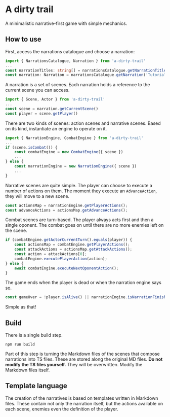 # A dirty trail

A minimalistic narrative-first game with simple mechanics.

## How to use

First, access the narrations catalogue and choose a narration:

```ts
import { NarrationsCatalogue, Narration } from 'a-dirty-trail'
...
const narrationTitles: string[] = narrationsCatalogue.getNarrationTitles()
const narration: Narration = narrationsCatalogue.getNarration('Tutorial')
```

A narration is a set of scenes. Each narration holds a reference to the current scene you can access.

```ts
import { Scene, Actor } from 'a-dirty-trail'
...
const scene = narration.getCurrentScene()
const player = scene.getPlayer()
```

There are two kinds of scenes: action scenes and narrative scenes. Based on its kind, instantiate an engine to operate on it.

```ts
import { NarrationEngine, CombatEngine } from 'a-dirty-trail'
...
if (scene.isCombat()) {
    const combatEngine = new CombatEngine({ scene })
    ...
} else {
    const narrationEngine = new NarrationEngine({ scene })
    ...
}
```

Narrative scenes are quite simple. The player can choose to execute a number of actions on them. The moment they execute an `AdvanceAction`, they will move to a new scene.

```ts
const actionsMap = narrationEngine.getPlayerActions();
const advanceActions = actionsMap.getAdvanceActions();
```

Combat scenes are turn-based. The player always acts first and then a single oponent. The combat goes on until there are no more enemies left on the scene.

```ts
if (combatEngine.getActorCurrentTurn().equals(player)) {
    const actionsMap = combatEngine.getPlayerActions();
    const attackActions = actionsMap.getAttackActions();
    const action = attackActions[0];
    combatEngine.executePlayerAction(action);
} else {
    await combatEngine.executeNextOponentAction();
}
```

The game ends when the player is dead or when the narration engine says so.

```ts
const gameOver = !player.isAlive() || narrationEngine.isNarrationFinished();
```

Simple as that!

## Build

There is a single build step.

```
npm run build
```

Part of this step is turning the Markdown files of the scenes that compose narrations into TS files. These are stored along the original MD files. **Do not modify the TS files yourself.** They will be overwritten. Modify the Markdown files itself.

## Template language

The creation of the narratives is based on templates written in Markdown files. These contain not only the narration itself, but the actions available on each scene, enemies even the definition of the player.
